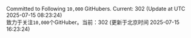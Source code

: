 Committed to Following `10,000` GitHubers. Current: <!-- FOLLOWING_COUNT -->302<!-- FOLLOWING_COUNT --> (Update at UTC <!-- LAST_UPDATED -->2025-07-15 08:23:24<!-- LAST_UPDATED -->)<br>
致力于关注`10,000`个GitHuber。当前：<!-- FOLLOWING_COUNT -->302<!-- FOLLOWING_COUNT --> (更新于北京时间 <!-- LAST_UPDATED_CST -->2025-07-15 16:23:24<!-- LAST_UPDATED_CST -->)
